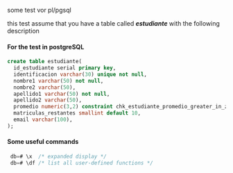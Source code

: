 some test vor pl/pgsql

this test assume that you have a table called
***estudiante*** with the following description


#### For the test in postgreSQL
```sql
create table estudiante(
  id_estudiante serial primary key,
  identificacion varchar(30) unique not null,
  nombre1 varchar(50) not null,
  nombre2 varchar(50),
  apellido1 varchar(50) not null,
  apellido2 varchar(50),
  promedio numeric(3,2) constraint chk_estudiante_promedio_greater_in_zero_five_range check(promedio >=0 and promedio <=5.0),
  matriculas_restantes smallint default 10,
  email varchar(100),
);
```


#### Some useful commands

```sql
 db=# \x  /* expanded display */
 db=# \df /* list all user-defined functions */
```
